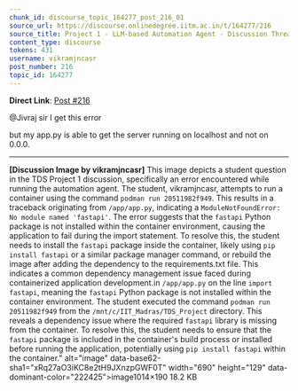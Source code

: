 ```yaml
---
chunk_id: discourse_topic_164277_post_216_01
source_url: https://discourse.onlinedegree.iitm.ac.in/t/164277/216
source_title: Project 1 - LLM-based Automation Agent - Discussion Thread [TDS Jan 2025]
content_type: discourse
tokens: 431
username: vikramjncasr
post_number: 216
topic_id: 164277
---
```


**Direct Link**: [Post #216](https://discourse.onlinedegree.iitm.ac.in/t/164277/216)

@Jivraj sir I get this error

but my app.py is able to get the server running on localhost and not on 0.0.0.

---

**[Discussion Image by vikramjncasr]** This image depicts a student question in the TDS Project 1 discussion, specifically an error encountered while running the automation agent. The student, vikramjncasr, attempts to run a container using the command `podman run 20511982f949`. This results in a traceback originating from `/app/app.py`, indicating a `ModuleNotFoundError: No module named 'fastapi'`. The error suggests that the `fastapi` Python package is not installed within the container environment, causing the application to fail during the import statement. To resolve this, the student needs to install the `fastapi` package inside the container, likely using `pip install fastapi` or a similar package manager command, or rebuild the image after adding the dependency to the requirements.txt file. This indicates a common dependency management issue faced during containerized application development.in `/app/app.py` on the line `import fastapi`, meaning the `fastapi` Python package is not installed within the container environment. The student executed the command `podman run 20511982f949` from the `/mnt/c/IIT_Madras/TDS_Project` directory. This reveals a dependency issue where the required `fastapi` library is missing from the container. To resolve this, the student needs to ensure that the `fastapi` package is included in the container's build process or installed before running the application, potentially using `pip install fastapi` within the container." alt="image" data-base62-sha1="xRq27aO3iKC8e2tH9JXnzpGWF0T" width="690" height="129" data-dominant-color="222425">image1014×190 18.2 KB
